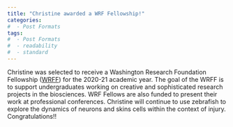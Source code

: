 ```yaml
---
title: "Christine awarded a WRF Fellowship!"
categories:
#  - Post Formats
tags:
#  - Post Formats
#  - readability
#  - standard
---
```

Christine was selected to receive a Washington Research Foundation Fellowship ([WRFF](https://www.washington.edu/undergradresearch/students/funding/wrff/)) for the 2020-21 academic year. The goal of the WRFF is to support undergraduates working on creative and sophisticated research projects in the biosciences. WRF Fellows are also funded to present their work at professional conferences. Christine will continue to use zebrafish to explore the dynamics of neurons and skins cells within the context of injury. Congratulations!!
